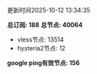 更新时间2025-10-12 13:34:35

**总订阅: 188**
**总节点: 40064**
- vless节点: 13514
- hysteria2节点: 12

**google ping有效节点: 156**
